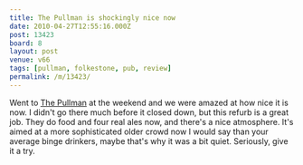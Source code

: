 ```yaml
---
title: The Pullman is shockingly nice now
date: 2010-04-27T12:55:16.000Z
post: 13423
board: 8
layout: post
venue: v66
tags: [pullman, folkestone, pub, review]
permalink: /m/13423/
---
```

Went to <a href="/wiki/pullman">The Pullman</a> at the weekend and we were amazed at how nice it is now. I didn't go there much before it closed down, but this refurb is a great job. They do food and four real ales now, and there's a nice atmosphere. It's aimed at a more sophisticated older crowd now I would say than your average binge drinkers, maybe that's why it was a bit quiet. Seriously, give it a try.
